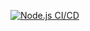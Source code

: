 [![Node.js CI/CD](https://github.com/mano2102/simple-node-app-deploy/actions/workflows/expressapp.yaml/badge.svg)](https://github.com/mano2102/simple-node-app-deploy/actions/workflows/expressapp.yaml)
